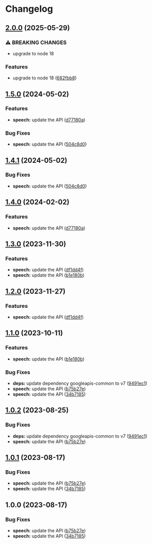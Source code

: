# Changelog

## [2.0.0](https://github.com/googleapis/google-api-nodejs-client/compare/speech-v1.5.0...speech-v2.0.0) (2025-05-29)


### ⚠ BREAKING CHANGES

* upgrade to node 18

### Features

* upgrade to node 18 ([682fbb8](https://github.com/googleapis/google-api-nodejs-client/commit/682fbb869189ae92b3e9a194d37d0548af0c1f92))

## [1.5.0](https://github.com/googleapis/google-api-nodejs-client/compare/speech-v1.4.1...speech-v1.5.0) (2024-05-02)


### Features

* **speech:** update the API ([d77180a](https://github.com/googleapis/google-api-nodejs-client/commit/d77180a3781a100ab2fe93ce26f8e4db9e187cff))


### Bug Fixes

* **speech:** update the API ([504c8d0](https://github.com/googleapis/google-api-nodejs-client/commit/504c8d07f3a9363908cdee44b31294d97087956d))

## [1.4.1](https://github.com/googleapis/google-api-nodejs-client/compare/speech-v1.4.0...speech-v1.4.1) (2024-05-02)


### Bug Fixes

* **speech:** update the API ([504c8d0](https://github.com/googleapis/google-api-nodejs-client/commit/504c8d07f3a9363908cdee44b31294d97087956d))

## [1.4.0](https://github.com/googleapis/google-api-nodejs-client/compare/speech-v1.3.0...speech-v1.4.0) (2024-02-02)


### Features

* **speech:** update the API ([d77180a](https://github.com/googleapis/google-api-nodejs-client/commit/d77180a3781a100ab2fe93ce26f8e4db9e187cff))

## [1.3.0](https://github.com/googleapis/google-api-nodejs-client/compare/speech-v1.2.0...speech-v1.3.0) (2023-11-30)


### Features

* **speech:** update the API ([df1dd4f](https://github.com/googleapis/google-api-nodejs-client/commit/df1dd4f56e5667a1f75fccdc12a4451395a46317))
* **speech:** update the API ([b1e180b](https://github.com/googleapis/google-api-nodejs-client/commit/b1e180bd51cacf67a1e35b05a8fa9bb091c61346))

## [1.2.0](https://github.com/googleapis/google-api-nodejs-client/compare/speech-v1.1.0...speech-v1.2.0) (2023-11-27)


### Features

* **speech:** update the API ([df1dd4f](https://github.com/googleapis/google-api-nodejs-client/commit/df1dd4f56e5667a1f75fccdc12a4451395a46317))

## [1.1.0](https://github.com/googleapis/google-api-nodejs-client/compare/speech-v1.0.2...speech-v1.1.0) (2023-10-11)


### Features

* **speech:** update the API ([b1e180b](https://github.com/googleapis/google-api-nodejs-client/commit/b1e180bd51cacf67a1e35b05a8fa9bb091c61346))


### Bug Fixes

* **deps:** update dependency googleapis-common to v7 ([9491ec1](https://github.com/googleapis/google-api-nodejs-client/commit/9491ec1cdc3c413e7d73edcfcd59cf5c28a7c855))
* **speech:** update the API ([b75b27e](https://github.com/googleapis/google-api-nodejs-client/commit/b75b27e0adccdc6fed87fde047ca0d41b9b2332d))
* **speech:** update the API ([34b7185](https://github.com/googleapis/google-api-nodejs-client/commit/34b7185e7560729117247a6559f2802f5509b16d))

## [1.0.2](https://github.com/googleapis/google-api-nodejs-client/compare/speech-v1.0.1...speech-v1.0.2) (2023-08-25)


### Bug Fixes

* **deps:** update dependency googleapis-common to v7 ([9491ec1](https://github.com/googleapis/google-api-nodejs-client/commit/9491ec1cdc3c413e7d73edcfcd59cf5c28a7c855))
* **speech:** update the API ([b75b27e](https://github.com/googleapis/google-api-nodejs-client/commit/b75b27e0adccdc6fed87fde047ca0d41b9b2332d))

## [1.0.1](https://github.com/googleapis/google-api-nodejs-client/compare/speech-v1.0.0...speech-v1.0.1) (2023-08-17)


### Bug Fixes

* **speech:** update the API ([b75b27e](https://github.com/googleapis/google-api-nodejs-client/commit/b75b27e0adccdc6fed87fde047ca0d41b9b2332d))
* **speech:** update the API ([34b7185](https://github.com/googleapis/google-api-nodejs-client/commit/34b7185e7560729117247a6559f2802f5509b16d))

## 1.0.0 (2023-08-17)


### Bug Fixes

* **speech:** update the API ([b75b27e](https://github.com/googleapis/google-api-nodejs-client/commit/b75b27e0adccdc6fed87fde047ca0d41b9b2332d))
* **speech:** update the API ([34b7185](https://github.com/googleapis/google-api-nodejs-client/commit/34b7185e7560729117247a6559f2802f5509b16d))
